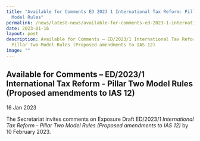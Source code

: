 ```yaml
---
title: "Available for Comments ED 2023 1 International Tax Reform: Pillar Two
  Model Rules"
permalink: /news/latest-news/available-for-comments-ed-2023-1-international-tax-reform-pillar-two-model-rules/
date: 2023-01-16
layout: post
description: Available for Comments – ED/2023/1 International Tax Reform -
  Pillar Two Model Rules (Proposed amendments to IAS 12)
image: ""
---
```



Available for Comments – ED/2023/1 International Tax Reform - Pillar Two Model Rules (Proposed amendments to IAS 12)
--------------------------------------------------------------------------------------------------------------------

16 Jan 2023

The Secretariat invites comments on Exposure Draft ED/2023/_1_ _International Tax Reform - Pillar Two Model Rules (Proposed amendments to IAS 12)_ by 10 February 2023.